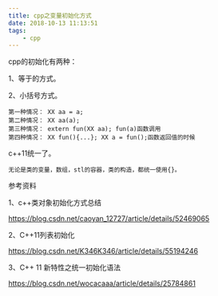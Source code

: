 ```yaml
---
title: cpp之变量初始化方式
date: 2018-10-13 11:13:51
tags:
	- cpp
---
```




cpp的初始化有两种：

1、等于的方式。

2、小括号方式。

```
第一种情况： XX aa = a;
第二种情况： XX aa(a);
第三种情况： extern fun(XX aa); fun(a)函数调用
第四种情况： XX fun(){...}; XX a = fun();函数返回值的时候
```



c++11统一了。

````
无论是类的变量，数组，stl的容器，类的构造，都统一使用{}。
````



参考资料

1、c++类对象初始化方式总结

https://blog.csdn.net/caoyan_12727/article/details/52469065

2、C++11列表初始化

https://blog.csdn.net/K346K346/article/details/55194246

3、C++ 11 新特性之统一初始化语法

https://blog.csdn.net/wocacaaa/article/details/25784861
